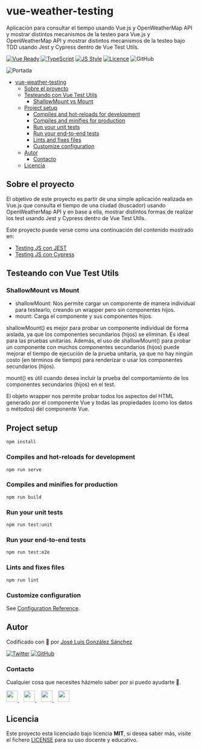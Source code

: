 # vue-weather-testing
Aplicación para consultar el tiempo usando Vue.js y OpenWeatherMap API y mostrar distintos mecanismos de la testeo para Vue.js y OpenWeatherMap API y mostrar distintos mecanismos de la testeo bajo TDD usando Jest y Cypress dentro de Vue Test Utils. 

[![Vue Ready](https://img.shields.io/badge/Vue.js-%20Ready-%2342b983)](https://es.vuejs.org/)
[![TypeScript](https://img.shields.io/badge/TypeScript-Ready-3178c6)](https://www.typescriptlang.org/)
[![JS Style](https://img.shields.io/badge/JS%20Style-AirBnB-ff69b4)](https://airbnb.io/javascript)
[![Licence](https://img.shields.io/github/license/joseluisgs/photo-gallery-ionic)](./LICENSE)
![GitHub](https://img.shields.io/github/last-commit/joseluisgs/vue-weather-testing)

![Portada](https://dev-to-uploads.s3.amazonaws.com/i/3p0iqqls0b80s8mrg3cr.png)
- [vue-weather-testing](#vue-weather-testing)
  - [Sobre el proyecto](#sobre-el-proyecto)
  - [Testeando con Vue Test Utils](#testeando-con-vue-test-utils)
    - [ShallowMount vs Mount](#shallowmount-vs-mount)
  - [Project setup](#project-setup)
    - [Compiles and hot-reloads for development](#compiles-and-hot-reloads-for-development)
    - [Compiles and minifies for production](#compiles-and-minifies-for-production)
    - [Run your unit tests](#run-your-unit-tests)
    - [Run your end-to-end tests](#run-your-end-to-end-tests)
    - [Lints and fixes files](#lints-and-fixes-files)
    - [Customize configuration](#customize-configuration)
  - [Autor](#autor)
    - [Contacto](#contacto)
  - [Licencia](#licencia)

## Sobre el proyecto
El objetivo de este proyecto es partir de una simple aplicación realizada en Vue.js que consulta el tiempo de una ciudad (buscador) usando OpenWeatherMap API y en base a ella, mostrar distintos formas de realizar los test usando Jest y Cypress dentro de Vue Test Utils.

Este proyecto puede verse como una continuación del contenido mostrado en:
- [Testing JS con JEST](https://github.com/joseluisgs/testing-js-jest)
- [Testing JS con Cypress](https://github.com/joseluisgs/testing-js-cypress)

## Testeando con Vue Test Utils

### ShallowMount vs Mount
- shallowMount: Nos permite cargar un componente de manera individual para testearlo, creando un wrapper pero sin componentes hijos.
- mount: Carga el componente y sus componentes hijos.

shallowMount() es mejor para probar un componente individual de forma aislada, ya que los componentes secundarios (hijos) se eliminan. Es ideal para las pruebas unitarias. Además, el uso de shallowMount() para probar un componente con muchos componentes secundarios (hijos) puede mejorar el tiempo de ejecución de la prueba unitaria, ya que no hay ningún costo (en términos de tiempo) para renderizar o usar los componentes secundarios (hijos).

mount() es útil cuando desea incluir la prueba del comportamiento de los componentes secundarios (hijos) en el test.

El objeto wrapper nos permite probar todos los aspectos del HTML generado por el componente Vue y todas las propiedades (como los datos o métodos) del componente Vue.

## Project setup
```
npm install
```

### Compiles and hot-reloads for development
```
npm run serve
```

### Compiles and minifies for production
```
npm run build
```

### Run your unit tests
```
npm run test:unit
```

### Run your end-to-end tests
```
npm run test:e2e
```

### Lints and fixes files
```
npm run lint
```

### Customize configuration
See [Configuration Reference](https://cli.vuejs.org/config/).

## Autor

Codificado con :sparkling_heart: por [José Luis González Sánchez](https://twitter.com/joseluisgonsan)

[![Twitter](https://img.shields.io/twitter/follow/joseluisgonsan?style=social)](https://twitter.com/joseluisgonsan)
[![GitHub](https://img.shields.io/github/followers/joseluisgs?style=social)](https://github.com/joseluisgs)

### Contacto
<p>
  Cualquier cosa que necesites házmelo saber por si puedo ayudarte 💬.
</p>
<p>
    <a href="https://twitter.com/joseluisgonsan" target="_blank">
        <img src="https://i.imgur.com/U4Uiaef.png" 
    height="30">
    </a> &nbsp;&nbsp;
    <a href="https://github.com/joseluisgs" target="_blank">
        <img src="https://cdn.iconscout.com/icon/free/png-256/github-153-675523.png" 
    height="30">
    </a> &nbsp;&nbsp;
    <a href="https://www.linkedin.com/in/joseluisgonsan" target="_blank">
        <img src="https://upload.wikimedia.org/wikipedia/commons/thumb/c/ca/LinkedIn_logo_initials.png/768px-LinkedIn_logo_initials.png" 
    height="30">
    </a>  &nbsp;&nbsp;
    <a href="https://joseluisgs.github.io/" target="_blank">
        <img src="https://www.lazaroamor.es/img/develop.png" 
    height="30">
    </a>
</p>

## Licencia

Este proyecto esta licenciado bajo licencia **MIT**, si desea saber más, visite el fichero
[LICENSE](./LICENSE) para su uso docente y educativo.